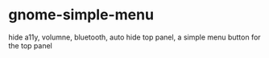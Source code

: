 
gnome-simple-menu
=================

hide a11y, volumne, bluetooth, auto hide top panel, a simple menu button for the top panel

